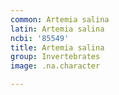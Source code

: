 ```yaml
---
common: Artemia salina
latin: Artemia salina
ncbi: '85549'
title: Artemia salina
group: Invertebrates
image: .na.character

---
```

